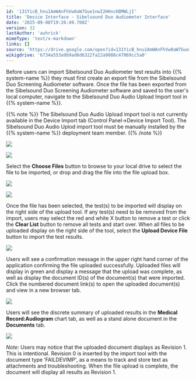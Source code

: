 ```yaml
---
id: '131YicB_hnu1AmWAnFhVw0aW7Gue1nwI2HHncKBMWLjI'
title: 'Device Interface - Sibelsound Duo Audiometer Interface'
date: '2025-09-08T19:26:49.708Z'
version: 32
lastAuthor: 'auhrick'
mimeType: 'text/x-markdown'
links: []
source: 'https://drive.google.com/open?id=131YicB_hnu1AmWAnFhVw0aW7Gue1nwI2HHncKBMWLjI'
wikigdrive: '6734a553a9b9ad6d6322fa22a9088c47069cc5a0'
---
```

Before users can import Sibelsound Duo Audiometer test results into {{% system-name %}} they must first create an export file from the Sibelsound Duo Screening Audiometer software. Once the file has been exported from the Sibelsound Duo Screening Audiometer software and saved to the user's local computer, navigate to the Sibelsound Duo Audio Upload Import tool in {{% system-name %}}.

{{% note %}}
The Sibelsound Duo Audio Upload import tool is not currently available in the Device Import tab (Control Panel->Device Import Tool). The Sibelsound Duo Audio Uplod import tool must be manually installed by the {{% system-name %}} deployment team member.
{{% /note %}}

![](../device-interface-sibelsound-duo-audiometer-interface.assets/e52a58c4dc03b28bade1af8ccd4c7210.png)

![](../device-interface-sibelsound-duo-audiometer-interface.assets/2f363ac823322aad0aa38e8046f0fa53.png)

Select the **Choose Files** button to browse to your local drive to select the file to be imported, or drop and drag the file into the file upload box.

![](../device-interface-sibelsound-duo-audiometer-interface.assets/fcff64fafb0386eaddfd35b182851ffc.png)

![](../device-interface-sibelsound-duo-audiometer-interface.assets/546c2c1e19464b513172f7c11936ac96.png)

Once the file has been selected, the test(s) to be imported will display on the right side of the upload tool. If any test(s) need to be removed from the import, users may select the red and white X button to remove a test or click the **Clear List** button to remove all tests and start over. When all files to be uploaded display on the right side of the tool, select the **Upload Device File** button to import the test results.

![](../device-interface-sibelsound-duo-audiometer-interface.assets/15adb835ffe4076c4dee5de2f08e9b11.png)

Users will see a confirmation message in the upper right hand corner of the application confirming the file uploaded successfully. Uploaded files will display in green and display a message that the upload was complete, as well as display the document ID(s) of the document(s) that were imported. Click the numbered document link(s) to open the uploaded document(s) and view in a new browser tab.

![](../device-interface-sibelsound-duo-audiometer-interface.assets/44e4302db05e83a7b997675e11e175fa.png)

Users will see the discrete summary of uploaded results in the **Medical Record:Audiogram** chart tab, as well as a stand alone document in the **Documents** tab.

![](../device-interface-sibelsound-duo-audiometer-interface.assets/d4a322db20c04310d571e7d9343aa0a0.png)

*Note:* Users may notice that the uploaded document displays as Revision 1. This is intentional. Revision 0 is inserted by the import tool with the document type ‘FAILDEVIMP', as a means to track and store text as attachments and troubleshooting. When the file upload is complete, the document will display all results as Revision 1.
